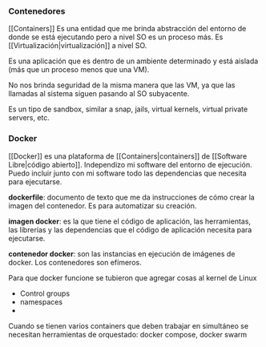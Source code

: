 ### Contenedores
[[Containers]]
Es una entidad que me brinda abstracción del entorno de donde se está ejecutando pero a nivel SO es un proceso más.
Es [[Virtualización|virtualización]] a nivel SO.

Es una aplicación que es dentro de un ambiente determinado y está aislada (más que un proceso menos que una VM).

No nos brinda seguridad de la misma manera que las VM, ya que las llamadas al sistema siguen pasando al SO subyacente.

Es un tipo de sandbox, similar a snap, jails, virtual kernels, virtual private servers, etc.

### Docker
[[Docker]] es una plataforma de [[Containers|containers]] de [[Software Libre|código abierto]].
Independizo mi software del entorno de ejecución. Puedo incluir junto con mi software todo las dependencias que necesita para ejecutarse.

**dockerfile**: documento de texto que me da instrucciones de cómo crear la imagen del contenedor. Es para automatizar su creación.

**imagen docker**: es la que tiene el código de aplicación, las herramientas, las librerías y las dependencias que el código de aplicación necesita para ejecutarse.

**contenedor docker**: son las instancias en ejecución de imágenes de docker. Los contenedores son efímeros.

Para que docker funcione se tubieron que agregar cosas al kernel de Linux
- Control groups
- namespaces
- 

Cuando se tienen varios containers que deben trabajar en simultáneo se necesitan herramientas de orquestado: docker compose, docker swarm